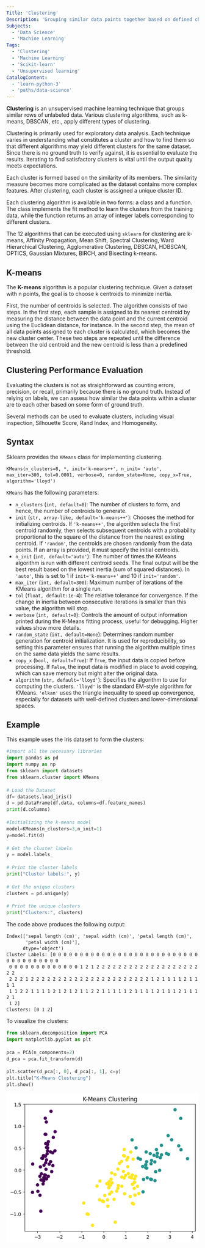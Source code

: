 ```yaml
---
Title: 'Clustering'
Description: 'Grouping similar data points together based on defined characteristics or features.'
Subjects:
  - 'Data Science'
  - 'Machine Learning'
Tags:
  - 'Clustering'
  - 'Machine Learning'
  - 'Scikit-learn'
  - 'Unsupervised learning'
CatalogContent:
  - 'learn-python-3'
  - 'paths/data-science'
---
```


**Clustering** is an unsupervised machine learning technique that groups similar rows of unlabeled data. Various clustering algorithms, such as k-means, DBSCAN, etc., apply different types of clustering.

Clustering is primarily used for exploratory data analysis. Each technique varies in understanding what constitutes a cluster and how to find them so that different algorithms may yield different clusters for the same dataset. Since there is no ground truth to verify against, it is essential to evaluate the results. Iterating to find satisfactory clusters is vital until the output quality meets expectations.

Each cluster is formed based on the similarity of its members. The similarity measure becomes more complicated as the dataset contains more complex features. After clustering, each cluster is assigned a unique cluster ID.

Each clustering algorithm is available in two forms: a class and a function. The class implements the fit method to learn the clusters from the training data, while the function returns an array of integer labels corresponding to different clusters.

The 12 algorithms that can be executed using `sklearn` for clustering are k-means, Affinity Propagation, Mean Shift, Spectral Clustering, Ward Hierarchical Clustering, Agglomerative Clustering, DBSCAN, HDBSCAN, OPTICS, Gaussian Mixtures, BIRCH, and Bisecting k-means.

## K-means

The **K-means** algorithm is a popular clustering technique. Given a dataset with n points, the goal is to choose k centroids to minimize inertia.

First, the number of centroids is selected. The algorithm consists of two steps. In the first step, each sample is assigned to its nearest centroid by measuring the distance between the data point and the current centroid using the Euclidean distance, for instance. In the second step, the mean of all data points assigned to each cluster is calculated, which becomes the new cluster center. These two steps are repeated until the difference between the old centroid and the new centroid is less than a predefined threshold.

## Clustering Performance Evaluation

Evaluating the clusters is not as straightforward as counting errors, precision, or recall, primarily because there is no ground truth. Instead of relying on labels, we can assess how similar the data points within a cluster are to each other based on some form of ground truth.

Several methods can be used to evaluate clusters, including visual inspection, Silhouette Score, Rand Index, and Homogeneity.

## Syntax

Sklearn provides the `KMeans` class for implementing clustering.

```psuedo
KMeans(n_clusters=8, *, init='k-means++', n_init= 'auto', max_iter=300, tol=0.0001, verbose=0, random_state=None, copy_x=True, algorithm='lloyd')
```

`KMeans` has the following parameters:

- `n_clusters` (`int, default=8`): The number of clusters to form, and hence, the number of centroids to generate.
- `init` (`str, array-like, default='k-means++'`): Chooses the method for initializing centroids. If `'k-means++'`, the algorithm selects the first centroid randomly, then selects subsequent centroids with a probability proportional to the square of the distance from the nearest existing centroid. If `'random'`, the centroids are chosen randomly from the data points. If an array is provided, it must specify the initial centroids.
- `n_init` (`int, default='auto'`): The number of times the KMeans algorithm is run with different centroid seeds. The final output will be the best result based on the lowest inertia (sum of squared distances). In `'auto'`, this is set to 1 if `init='k-means++'` and 10 if `init='random'`.
- `max_iter` (`int, default=300`): Maximum number of iterations of the KMeans algorithm for a single run.
- `tol` (`float, default:1e-4`): The relative tolerance for convergence. If the change in inertia between consecutive iterations is smaller than this value, the algorithm will stop.
- `verbose` (`int, default=0`): Controls the amount of output information printed during the K-Means fitting process, useful for debugging. Higher values show more details.
- `random_state` (`int, default=None`): Determines random number generation for centroid initialization. It is used for reproducibility, so setting this parameter ensures that running the algorithm multiple times on the same data yields the same results.
- `copy_x` (`bool, default=True`): If `True`, the input data is copied before processing. If `False`, the input data is modified in place to avoid copying, which can save memory but might alter the original data.
- `algorithm` (`str, default='lloyd'`): Specifies the algorithm to use for computing the clusters. `'lloyd'` is the standard EM-style algorithm for KMeans. `'elkan'` uses the triangle inequality to speed up convergence, especially for datasets with well-defined clusters and lower-dimensional spaces.

## Example

This example uses the Iris dataset to form the clusters:

```py
#import all the necessary libraries
import pandas as pd
import numpy as np
from sklearn import datasets
from sklearn.cluster import KMeans

# Load the Dataset
df= datasets.load_iris()
d = pd.DataFrame(df.data, columns=df.feature_names)
print(d.columns)

#Initializing the k-means model
model=KMeans(n_clusters=3,n_init=1)
y=model.fit(d)

# Get the cluster labels
y = model.labels_

# Print the cluster labels
print("Cluster labels:", y)

# Get the unique clusters
clusters = pd.unique(y)

# Print the unique clusters
print("Clusters:", clusters)
```

The code above produces the following output:

```shell
Index(['sepal length (cm)', 'sepal width (cm)', 'petal length (cm)',
       'petal width (cm)'],
      dtype='object')
Cluster Labels: [0 0 0 0 0 0 0 0 0 0 0 0 0 0 0 0 0 0 0 0 0 0 0 0 0 0 0 0 0 0 0 0 0 0 0 0 0
 0 0 0 0 0 0 0 0 0 0 0 0 0 1 2 1 2 2 2 2 2 2 2 2 2 2 2 2 2 2 2 2 2 2 2 2 2
 2 2 2 1 2 2 2 2 2 2 2 2 2 2 2 2 2 2 2 2 2 2 2 2 2 2 1 2 1 1 1 1 2 1 1 1 1
 1 1 2 2 1 1 1 1 2 1 2 1 2 1 1 2 2 1 1 1 1 1 2 1 1 1 1 2 1 1 1 2 1 1 1 2 1
 1 2]
Clusters: [0 1 2]
```

To visualize the clusters:

```py
from sklearn.decomposition import PCA
import matplotlib.pyplot as plt

pca = PCA(n_components=2)
d_pca = pca.fit_transform(d)

plt.scatter(d_pca[:, 0], d_pca[:, 1], c=y)
plt.title("K-Means Clustering")
plt.show()
```

![K-Means Clustering](https://raw.githubusercontent.com/Codecademy/docs/main/media/k-means-clustering.png)
